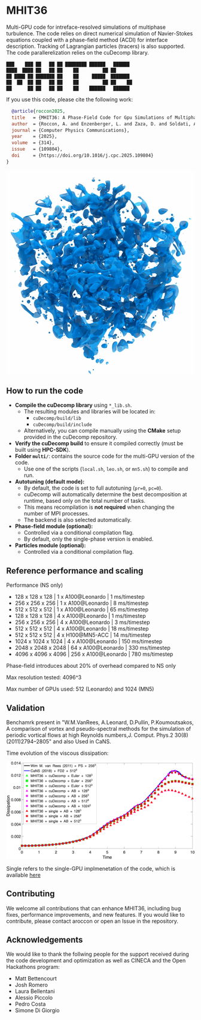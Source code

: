 # MHIT36

Multi-GPU code for intreface-resolved simulations of multiphase turbulence.
The code relies on direct numerical simulation of Navier-Stokes equations coupled with a phase-field method (ACDI) for interface description.
Tracking of Lagrangian particles (tracers) is also supported.
The code parallerelization relies on the cuDecomp library.


~~~text
███    ███ ██   ██ ██ ████████ ██████   ██████       
████  ████ ██   ██ ██    ██         ██ ██              
██ ████ ██ ███████ ██    ██     █████  ███████   
██  ██  ██ ██   ██ ██    ██         ██ ██    ██     
██      ██ ██   ██ ██    ██    ██████   ██████        
~~~


If you use this code, please cite the following work: 
```bibtex
  @article{roccon2025,
  title   = {MHIT36: A Phase-Field Code for Gpu Simulations of Multiphase Homogeneous Isotropic Turbulence},
  author  = {Roccon, A. and Enzenberger, L. and Zaza, D. and Soldati, A.},
  journal = {Computer Physics Communications},
  year    = {2025},
  volume  = {314},
  issue   = {109804},
  doi     = {https://doi.org/10.1016/j.cpc.2025.109804}
}
```

![Test](val/render2.jpg)


## How to run the code
- **Compile the cuDecomp library** using `*_lib.sh`.  
  - The resulting modules and libraries will be located in:  
    - `cuDecomp/build/lib`  
    - `cuDecomp/build/include`  
  - Alternatively, you can compile manually using the **CMake** setup provided in the cuDecomp repository.  
- **Verify the cuDecomp build** to ensure it compiled correctly (must be built using **HPC-SDK**).  
- **Folder `multi/`**: contains the source code for the multi-GPU version of the code.  
  - Use one of the scripts (`local.sh`, `leo.sh`, or `mn5.sh`) to compile and run.  
- **Autotuning (default mode):**  
  - By default, the code is set to full autotuning (`pr=0`, `pc=0`).  
  - cuDecomp will automatically determine the best decomposition at runtime, based only on the total number of tasks.  
  - This means recompilation is **not required** when changing the number of MPI processes.  
  - The backend is also selected automatically.  
- **Phase-field module (optional):**  
  - Controlled via a conditional compilation flag.  
  - By default, only the single-phase version is enabled.  
- **Particles module (optional):**  
  - Controlled via a conditional compilation flag.  


## Reference performance and scaling
Performance (NS only)
* 128 x 128 x 128    |   1 x A100@Leonardo  |   1 ms/timestep
* 256 x 256 x 256    |   1 x A100@Leonardo  |   8 ms/timestep
* 512 x 512 x 512    |   1 x A100@Leonardo  |  65 ms/timestep 
* 128 x 128 x 128    |   4 x A100@Leonardo  |   1 ms/timestep
* 256 x 256 x 256    |   4 x A100@Leonardo  |   3 ms/timestep
* 512 x 512 x 512    |   4 x A100@Leonardo  |  18 ms/timestep 
* 512 x 512 x 512    |   4 x H100@MN5-ACC   |  14 ms/timestep 
* 1024 x 1024 x 1024 |   4 x A100@Leonardo  | 150 ms/timestep 
* 2048 x 2048 x 2048 |  64 x A100@Leonardo  | 330 ms/timestep
* 4096 x 4096 x 4096 | 256 x A100@Leonardo  | 780 ms/timestep

Phase-field introduces about 20% of overhead compared to NS only

Max resolution tested: 4096^3

Max number of GPUs used: 512 (Leonardo) and 1024 (MN5)

## Validation

Benchamrk present in "W.M.VanRees, A.Leonard, D.Pullin, P.Koumoutsakos, A comparison of vortex and pseudo-spectral methods for the simulation of periodic vortical flows at high Reynolds numbers,J. Comput. Phys.2 30(8)(2011)2794–2805" and also Used in CaNS.

Time evolution of the viscous dissipation:

![Test](val/val.png)

Single refers to the single-GPU implmenetation of the code, which is available [here](https://github.com/aroccon/MHIT36_single)

## Contributing

We welcome all contributions that can enhance MHIT36, including bug fixes, performance improvements, and new features. 
If you would like to contribute, please contact aroccon or open an Issue in the repository.

## Acknowledgements

We would like to thank the follwing people for the support received during the code development and optimization as well as CINECA and the Open Hackathons program:
- Matt Bettencourt
- Josh Romero
- Laura Bellentani
- Alessio Piccolo
- Pedro Costa 
- Simone Di Giorgio